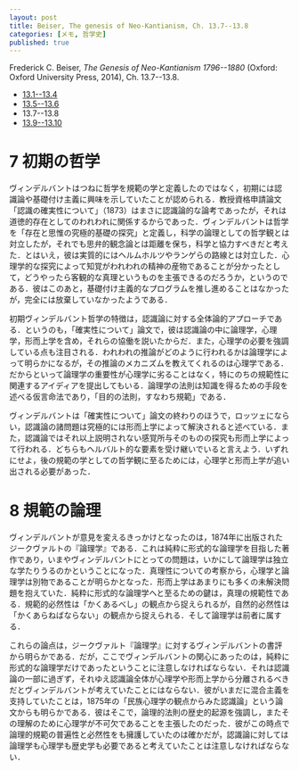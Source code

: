 ```yaml
---
layout: post
title: Beiser, The genesis of Neo-Kantianism, Ch. 13.7--13.8
categories: [メモ, 哲学史]
published: true
---
```


Frederick C. Beiser, _The Genesis of Neo-Kantianism 1796--1880_ (Oxford: Oxford University Press, 2014), Ch. 13.7--13.8.

* [13.1--13.4](http://hinaba.org/mikro-und-makro/2017/05/06/01.html)
* [13.5--13.6](http://hinaba.org/mikro-und-makro/2017/05/10/01.html)
* 13.7--13.8
* [13.9--13.10](http://hinaba.org/mikro-und-makro/2017/05/21/02.html)

# 7 初期の哲学

ヴィンデルバントはつねに哲学を規範の学と定義したのではなく，初期には認識論や基礎付け主義に興味を示していたことが認められる．教授資格申請論文「認識の確実性について」（1873）はまさに認識論的な論考であったが，それは道徳的存在としてのわれわれに関係するからであった．ヴィンデルバントは哲学を「存在と思惟の究極的基礎の探究」と定義し，科学の論理としての哲学観とは対立したが，それでも思弁的観念論とは距離を保ち，科学と協力すべきだと考えた．とはいえ，彼は実質的にはヘルムホルツやランゲらの路線とは対立した．心理学的な探究によって知覚がわれわれの精神の産物であることが分かったとして，どうやったら客観的な真理というものを主張できるのだろうか，というのである．彼はこのあと，基礎付け主義的なプログラムを推し進めることはなかったが，完全には放棄していなかったようである．

初期ヴィンデルバント哲学の特徴は，認識論に対する全体論的アプローチである．というのも，「確実性について」論文で，彼は認識論の中に論理学，心理学，形而上学を含め，それらの協働を説いたからだ．また，心理学の必要を強調している点も注目される．われわれの推論がどのように行われるかは論理学によって明らかになるが，その推論のメカニズムを教えてくれるのは心理学である．だからといって論理学の重要性が心理学に劣ることはなく，特にのちの規範性に関連するアイディアを提出してもいる．論理学の法則は知識を得るための手段を述べる仮言命法であり，「目的の法則，すなわち規範」である．

ヴィンデルバントは「確実性について」論文の終わりのほうで，ロッツェにならい，認識論の諸問題は究極的には形而上学によって解決されると述べている．また，認識論ではそれ以上説明されない感覚所与そのものの探究も形而上学によって行われる．どちらもヘルバルト的な要素を受け継いでいると言えよう．いずれにせよ，後の規範の学としての哲学観に至るためには，心理学と形而上学が追い出される必要があった．

# 8 規範の論理

ヴィンデルバントが意見を変えるきっかけとなったのは，1874年に出版されたジークヴァルトの『論理学』である．これは純粋に形式的な論理学を目指した著作であり，いまやヴィンデルバントにとっての問題は，いかにして論理学は独立な学たりうるのかということになった．真理性についての考察から，心理学と論理学は別物であることが明らかとなった．形而上学はあまりにも多くの未解決問題を抱えていた．純粋に形式的な論理学へと至るための鍵は，真理の規範性である．規範的必然性は「かくあるべし」の観点から捉えられるが，自然的必然性は「かくあらねばならない」の観点から捉えられる．そして論理学は前者に属する．

これらの論点は，ジークヴァルト『論理学』に対するヴィンデルバントの書評から明らかである．だが，ここでヴィンデルバントの関心にあったのは，純粋に形式的な論理学だけであったということに注意しなければならない．それは認識論の一部に過ぎず，それゆえ認識論全体が心理学や形而上学から分離されるべきだとヴィンデルバントが考えていたことにはならない．彼がいまだに混合主義を支持していたことは，1875年の「民族心理学の観点からみた認識論」という論文からも明らかである．彼はそこで，論理的法則の歴史的起源を強調し，またその理解のために心理学が不可欠であることを主張したのだった．彼がこの時点で論理的規範の普遍性と必然性をも擁護していたのは確かだが，認識論に対しては論理学も心理学も歴史学も必要であると考えていたことは注意しなければならない．
